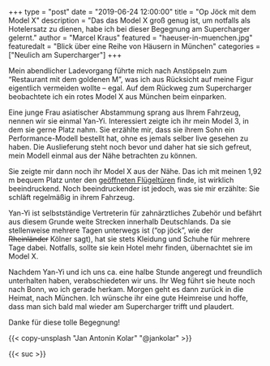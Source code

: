 +++
type = "post"
date = "2019-06-24 12:00:00"
title = "Op Jöck mit dem Model X"
description = "Das das Model X groß genug ist, um notfalls als Hotelersatz zu dienen, habe ich bei dieser Begegnung am Supercharger gelernt."
author = "Marcel Kraus"
featured = "haeuser-in-muenchen.jpg"
featuredalt = "Blick über eine Reihe von Häusern in München"
categories = ["Neulich am Supercharger"]
+++

Mein abendlicher Ladevorgang führte mich nach Anstöpseln zum “Restaurant mit dem goldenen M”, was ich aus Rücksicht auf meine Figur eigentlich vermeiden wollte – egal. Auf dem Rückweg zum Supercharger beobachtete ich ein rotes Model X aus München beim einparken.

Eine junge Frau asiatischer Abstammung sprang aus Ihrem Fahrzeug, nennen wir sie einmal Yan-Yi. Interessiert zeigte ich ihr mein Model 3, in dem sie gerne Platz nahm. Sie erzählte mir, dass sie ihrem Sohn ein Performance-Modell bestellt hat, ohne es jemals selber live gesehen zu haben. Die Auslieferung steht noch bevor und daher hat sie sich gefreut, mein Modell einmal aus der Nähe betrachten zu können.

Sie zeigte mir dann noch ihr Model X aus der Nähe. Das ich mit meinen 1,92 m bequem Platz unter den [geöffneten Flügeltüren](https://de.wikipedia.org/wiki/Flügeltür) finde, ist wirklich beeindruckend. Noch beeindruckender ist jedoch, was sie mir erzählte: Sie schläft regelmäßig in ihrem Fahrzeug.

Yan-Yi ist selbstständige Vertreterin für zahnärztliches Zubehör und befährt aus diesem Grunde weite Strecken innerhalb Deutschlands. Da sie stellenweise mehrere Tagen unterwegs ist (“op jöck”, wie der ~~Rheinländer~~ Kölner sagt), hat sie stets Kleidung und Schuhe für mehrere Tage dabei. Notfalls, sollte sie kein Hotel mehr finden, übernachtet sie im Model X.

Nachdem Yan-Yi und ich uns ca. eine halbe Stunde angeregt und freundlich unterhalten haben, verabschiedeten wir uns. Ihr Weg führt sie heute noch nach Bonn, wo ich gerade herkam. Morgen geht es dann zurück in die Heimat, nach München. Ich wünsche ihr eine gute Heimreise und hoffe, dass man sich bald mal wieder am Supercharger trifft und plaudert.

Danke für diese tolle Begegnung!

{{< copy-unsplash "Jan Antonin Kolar" "@jankolar" >}}

{{< suc >}}
